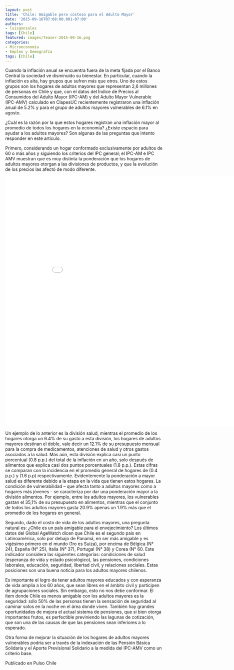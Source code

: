 ```yaml
---
layout: post
title: 'Chile: Amigable pero costoso para el Adulto Mayor'
date: '2015-09-16T07:08:00.001-07:00'
authors:
- luisgonzales
tags: [Chile]
featured: images/Teaser-2015-09-16.png
categories:
- Microeconomía
- Empleo y Demografía
tags: [Chile]
---
```


Cuando la inflación anual se encuentra fuera de la meta fijada por el Banco Central la sociedad ve disminuido su bienestar. En particular, cuando la inflación es alta, hay grupos que sufren más que otros. Uno de estos grupos son los hogares de adultos mayores que representan 2,6 millones de personas en Chile y que, con el datos  del Índice de Precios al Consumidos del Adulto Mayor (IPC-AM) y del Adulto Mayor Vulnerable (IPC-AMV) calculado en ClapesUC recientemente registraron una inflación anual de 5.2% y  para el grupo de adultos mayores vulnerables de 6.1% en agosto.


¿Cuál es la razón por la que estos hogares registran una inflación mayor al promedio de todos los hogares en la economía? ¿Existe espacio para ayudar a los adultos mayores? Son algunas de las preguntas que intento responder en este artículo.

Primero,  considerando un hogar conformado exclusivamente por adultos de 60 o más años y siguiendo los criterios del IPC general; el IPC-AM e IPC AMV muestran que es muy distinta  la ponderación que los hogares de adultos mayores otorgan a las divisiones de productos, y que la evolución de los precios las afectó de modo diferente.

<iframe width="900" height="800" frameborder="0" scrolling="no" src="//plot.ly/~pcubaborda/172.embed"></iframe>

Un ejemplo de lo anterior es la división salud, mientras el promedio de los hogares otorga un 6.4% de su gasto a esta división, los hogares de adultos mayores destinan el doble, vale decir un 12.1% de su presupuesto mensual para la compra de medicamentos, atenciones de salud y otros gastos asociados a la salud. Más aún, esta división explica casi un punto porcentual (0.8 p.p.) del total de la inflación en un año, solo después de alimentos que explica casi dos puntos porcentuales (1.8 p.p.). Estas cifras se comparan con la incidencia en el promedio general de hogares de (0.4 p.p.) y (1.6 p.p) respectivamente. Evidentemente la ponderación a mayor salud es diferente debido a la etapa en la vida que tienen estos hogares. La condición de vulnerabilidad – que afecta tanto a adultos mayores como a hogares más jóvenes – se caracteriza por dar una ponderación mayor a la división alimentos. Por ejemplo, entre los adultos mayores, los vulnerables gastan el 35,1% de su presupuesto en alimentos, mientras que el conjunto de todos los adultos mayores gasta  20.9% apenas un 1.9% más que el promedio de los hogares en general.

Segundo, dado el costo de vida de los adultos mayores, una pregunta natural es: ¿Chile es un país amigable para el envejecimiento? Los últimos datos del Global AgeWatch dicen que Chile es el segundo país en Latinoamérica, solo por debajo de Panamá, en ser más amigable y es vigésimo primero en el mundo (1ro es Suiza), por encima de Bélgica (N° 24), España (N° 25), Italia (N° 37), Portugal (N° 38) y Corea (N° 60. Este indicador considera las siguientes categorías: condiciones de salud (esperanza de vida y estado psicológico), las pensiones, condiciones laborales, educación, seguridad, libertad civil, y relaciones sociales. Estas posiciones son una buena noticia para los adultos mayores chilenos.

Es importante el logro de tener adultos mayores educados y con esperanza de vida amplia a los 60 años, que sean libres en el ámbito civil y participen de agrupaciones sociales. Sin embargo, esto no nos debe conformar. El ítem donde Chile es menos amigable con los adultos mayores es la seguridad: sólo 50% de las personas tienen la sensación de seguridad al caminar solos en la noche en el área donde viven. También hay grandes oportunidades de mejora el actual sistema de pensiones, que si bien otorga importantes frutos, es perfectible previniendo las lagunas de cotización, que son una de las causas de que las pensiones sean inferiores a lo esperado.

Otra forma de mejorar la situación de los hogares de adultos mayores vulnerables podría ser a través de la indexación de las Pensión Básica Solidaria y el Aporte Previsional Solidario a la medida del IPC-AMV como un criterio base.

Publicado en Pulso Chile
